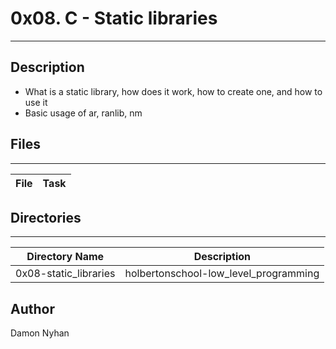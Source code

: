 # 0x08. C - Static libraries
---
## Description
* What is a static library, how does it work, how to create one, and how to use it
* Basic usage of ar, ranlib, nm

## Files
---
File|Task
---|---

## Directories
---
Directory Name | Description
---|---
0x08-static_libraries | holbertonschool-low_level_programming


## Author
Damon Nyhan